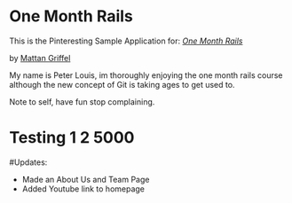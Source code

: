 # One Month Rails

This is the Pinteresting Sample Application for:
[*One Month Rails*](http://onemonthrails.com)

by [Mattan Griffel](http://mattangriffel.com)

My name is Peter Louis, im thoroughly enjoying the one month rails course although the new concept of Git is taking ages to get used to. 

Note to self, have fun stop complaining.

# Testing 1 2 5000

#Updates:
- Made an About Us and Team Page
- Added Youtube link to homepage
